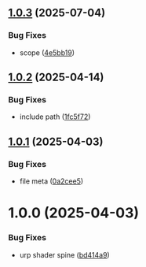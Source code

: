 ## [1.0.3](https://github.com/KhanhTQ-Organization/com.plugins.spine-unity-urp-shaders/compare/v1.0.2...v1.0.3) (2025-07-04)


### Bug Fixes

* scope ([4e5bb19](https://github.com/KhanhTQ-Organization/com.plugins.spine-unity-urp-shaders/commit/4e5bb19be6d92724fd97b4da4e15809922b0f0b2))

## [1.0.2](https://github.com/KhanhTQ-hub/com.plugins.spine-unity-urp-shaders/compare/v1.0.1...v1.0.2) (2025-04-14)


### Bug Fixes

* include path ([1fc5f72](https://github.com/KhanhTQ-hub/com.plugins.spine-unity-urp-shaders/commit/1fc5f72097d1048775bb13a03e3fb6ea943b7bba))

## [1.0.1](https://github.com/KhanhTQ-hub/com.plugins.spine-unity-urp-shaders/compare/v1.0.0...v1.0.1) (2025-04-03)


### Bug Fixes

* file meta ([0a2cee5](https://github.com/KhanhTQ-hub/com.plugins.spine-unity-urp-shaders/commit/0a2cee5e94c0e21c85d1a47ec6f2deda63cb0629))

# 1.0.0 (2025-04-03)


### Bug Fixes

* urp shader spine ([bd414a9](https://github.com/KhanhTQ-hub/com.plugins.spine-unity-urp-shaders/commit/bd414a92bd488b84a2b767ef9403bef669309644))
